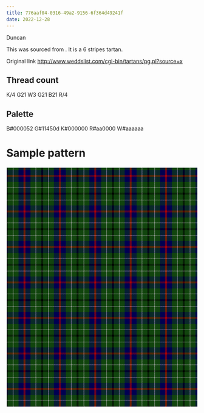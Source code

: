 ```yaml
---
title: 776aaf04-0316-49a2-9156-6f364d49241f
date: 2022-12-28
---
```

Duncan

This was sourced from <no value>.  It is a 6 stripes tartan.

Original link http://www.weddslist.com/cgi-bin/tartans/pg.pl?source=x

## Thread count
K/4 G21 W3 G21 B21 R/4

## Palette
B#000052 G#11450d K#000000 R#aa0000 W#aaaaaa

# Sample pattern

![Tartan detail](tartan.png "K/4 G21 W3 G21 B21 R/4 tartan")